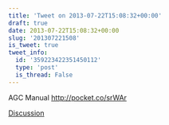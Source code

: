 ```yaml
---
title: 'Tweet on 2013-07-22T15:08:32+00:00'
draft: true
date: 2013-07-22T15:08:32+00:00
slug: '201307221508'
is_tweet: true
tweet_info:
  id: '359223422351450112'
  type: 'post'
  is_thread: False
---
```




AGC Manual <http://pocket.co/srWAr>

[Discussion](https://x.com/sytelus/status/359223422351450112)
